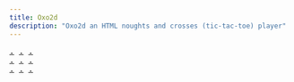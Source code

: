 ```yaml
---
title: Oxo2d 
description: "Oxo2d an HTML noughts and crosses (tic-tac-toe) player"
---
```


<pre class="oxo2d">
<a href="../1v/">.</a> <a href="../3u/">.</a> <a href="../4s/">.</a>
<a href="../5q/">.</a> <a href="../6e/">.</a> <a href="../7c/">.</a>
<a href="../7t/">.</a> <a href="../94/">.</a> <a href="../9k/">.</a>
</pre>
